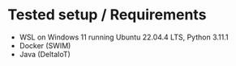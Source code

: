 # Tested setup / Requirements

- WSL on Windows 11 running Ubuntu 22.04.4 LTS, Python 3.11.1
- Docker (SWIM)
- Java (DeltaIoT)